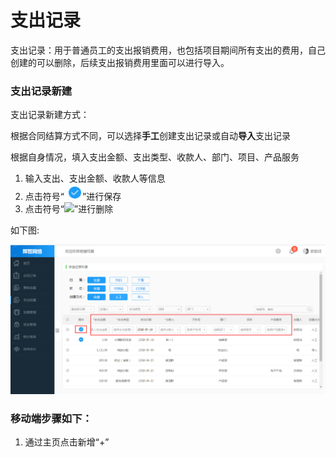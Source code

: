 # 支出记录

支出记录：用于普通员工的支出报销费用，也包括项目期间所有支出的费用，自己创建的可以删除，后续支出报销费用里面可以进行导入。

### 支出记录新建

支出记录新建方式：

根据合同结算方式不同，可以选择**手工**创建支出记录或自动**导入**支出记录

根据自身情况，填入支出金额、支出类型、收款人、部门、项目、产品服务

1. 输入支出、支出金额、收款人等信息
2. 点击符号“![](/assets/图片1.png)”进行保存
3. 点击符号“![](/assets/符号.png)”进行删除

如下图:

![](/assets/去.png)

### 移动端步骤如下：

1. 通过主页点击新增“+”



